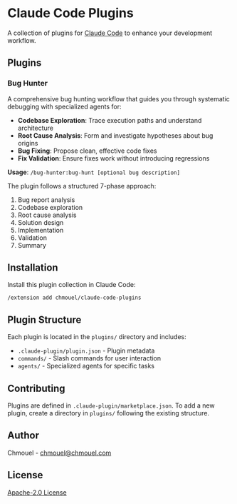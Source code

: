 # Claude Code Plugins

A collection of plugins for [Claude Code](https://claude.com/claude-code) to enhance your development workflow.

## Plugins

### Bug Hunter

A comprehensive bug hunting workflow that guides you through systematic debugging with specialized agents for:

- **Codebase Exploration**: Trace execution paths and understand architecture
- **Root Cause Analysis**: Form and investigate hypotheses about bug origins
- **Bug Fixing**: Propose clean, effective code fixes
- **Fix Validation**: Ensure fixes work without introducing regressions

**Usage**: `/bug-hunter:bug-hunt [optional bug description]`

The plugin follows a structured 7-phase approach:

1. Bug report analysis
2. Codebase exploration
3. Root cause analysis
4. Solution design
5. Implementation
6. Validation
7. Summary

## Installation

Install this plugin collection in Claude Code:

```
/extension add chmouel/claude-code-plugins
```

## Plugin Structure

Each plugin is located in the `plugins/` directory and includes:

- `.claude-plugin/plugin.json` - Plugin metadata
- `commands/` - Slash commands for user interaction
- `agents/` - Specialized agents for specific tasks

## Contributing

Plugins are defined in `.claude-plugin/marketplace.json`. To add a new plugin, create a directory in `plugins/` following the existing structure.

## Author

Chmouel - <chmouel@chmouel.com>

## License

[Apache-2.0 License](LICENSE)

